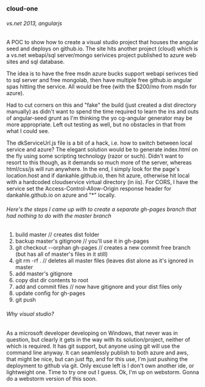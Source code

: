 ### cloud-one
###### vs.net 2013, angularjs

A POC to show how to create a visual studio project that houses the angular seed and deploys on github.io. The site hits another project (cloud) which is a vs.net webapi/sql server/mongo serivices project published to azure web sites and sql database. 

The idea is to have the free msdn azure bucks support webapi serivces tied to sql server and free mongolab, then have multiple free github.io angular spas hitting the service. All would be free (with the $200/mo from msdn for azure).

Had to cut corners on this and "fake" the build (just created a dist directory manually) as didn't want to spend the time required to learn the ins and outs of angular-seed grunt as I'm thinking the yo cg-angular generator may be more appropriate. Left out testing as well, but no obstacles in that from what I could see.

The dkServiceUrl.js file is a bit of a hack, i.e. how to switch between local service and azure? The elegant solution would be to generate index.html on the fly using some scripting technology (razor or such). Didn't want to resort to this though, as it demands so much more of the server, whereas html/css/js will run anywhere. In the end, I simply look for the page's location.host and if dankahle.github.io, then hit azure, otherwise hit local with a hardcoded cloudservice virtual directory (in iis). For CORS, I have the service set the Access-Control-Allow-Origin response header for dankahle.github.io on azure and "*" locally.

###### Here's the steps I came up with to create a separate gh-pages branch that had nothing to do with the master branch

1.	build master // creates dist folder
2.	backup master's gitignore // you'll use it in gh-pages
3.	git checkout --orphan gh-pages // creates a new commit free branch (but has all of master's files in it still)
4.	git rm -rf . // deletes all master files (leaves dist alone as it's ignored in master
5.	add master's gitignore
6.	copy dist dir contents to root
7.	add and commit files // now have gitignore and your dist files only
8.	update config for gh-pages
9.	git push

###### Why visual studio?
As a microsoft developer developing on Windows, that never was in question, but clearly it gets in the way with its solution/project, neither of which is required. It has git support, but anyone using git will use the command line anyway. It can seamlessly publish to both azure and aws, that might be nice, but can just ftp, and for this use, I'm just pushing the deployment to github via git. Only excuse left is I don't own another ide, or lightweight one. Time to try one out I guess. Ok, I'm up on webstorm. Gonna do a webstorm version of this soon.

